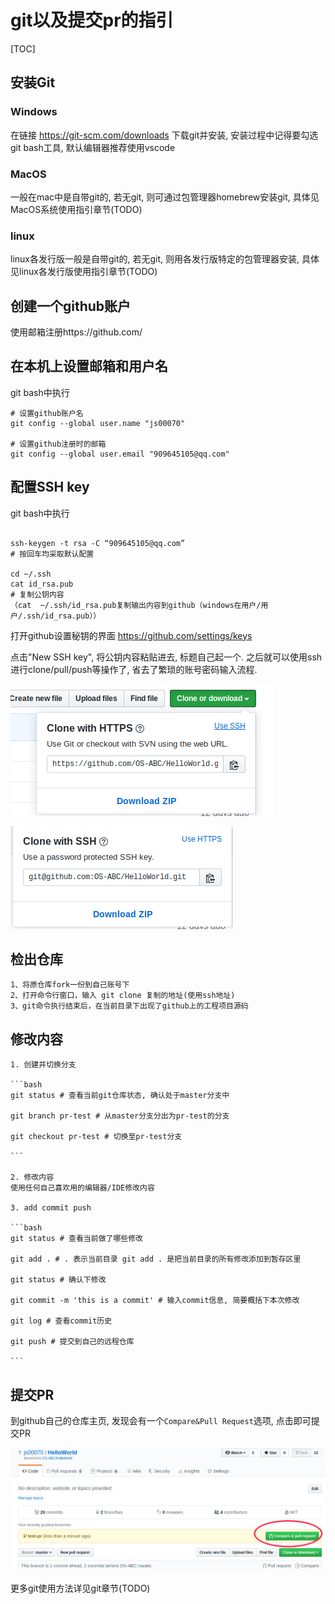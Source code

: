 # git以及提交pr的指引

[TOC]

## 安装Git

### Windows

在链接 https://git-scm.com/downloads 下载git并安装, 安装过程中记得要勾选git bash工具, 默认编辑器推荐使用vscode

### MacOS

一般在mac中是自带git的, 若无git, 则可通过包管理器homebrew安装git, 具体见MacOS系统使用指引章节(TODO)

### linux

linux各发行版一般是自带git的, 若无git, 则用各发行版特定的包管理器安装, 具体见linux各发行版使用指引章节(TODO)

## 创建一个github账户

使用邮箱注册https://github.com/

## 在本机上设置邮箱和用户名

git bash中执行
```
# 设置github账户名
git config --global user.name "js00070"

# 设置github注册时的邮箱
git config --global user.email "909645105@qq.com"

```

## 配置SSH key

git bash中执行

```

ssh-keygen -t rsa -C “909645105@qq.com”
# 按回车均采取默认配置

cd ~/.ssh
cat id_rsa.pub
# 复制公钥内容
（cat  ~/.ssh/id_rsa.pub复制输出内容到github（windows在用户/用户/.ssh/id_rsa.pub））
```

打开github设置秘钥的界面 https://github.com/settings/keys


点击"New SSH key", 将公钥内容粘贴进去, 标题自己起一个. 之后就可以使用ssh进行clone/pull/push等操作了, 省去了繁琐的账号密码输入流程.

![](images/use-ssh-01.png)

![](images/use-ssh-02.png)


## 检出仓库
    1、将原仓库fork一份到自己账号下
	2、打开命令行窗口，输入 git clone 复制的地址(使用ssh地址)
	3、git命令执行结束后，在当前目录下出现了github上的工程项目源码

## 修改内容
    1. 创建并切换分支

    ```bash
    git status # 查看当前git仓库状态, 确认处于master分支中

    git branch pr-test # 从master分支分出为pr-test的分支

    git checkout pr-test # 切换至pr-test分支

    ```

    2. 修改内容
    使用任何自己喜欢用的编辑器/IDE修改内容
    
    3. add commit push

    ```bash
    git status # 查看当前做了哪些修改

    git add . # . 表示当前目录 git add . 是把当前目录的所有修改添加到暂存区里

    git status # 确认下修改

    git commit -m 'this is a commit' # 输入commit信息, 简要概括下本次修改

    git log # 查看commit历史

    git push # 提交到自己的远程仓库

    ```

## 提交PR

到github自己的仓库主页, 发现会有一个`Compare&Pull Request`选项, 点击即可提交PR

![](images/pr-01.png)

更多git使用方法详见git章节(TODO)



